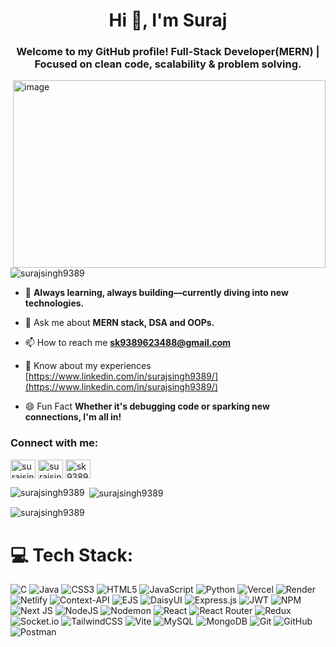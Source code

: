 <h1 align="center">Hi 👋, I'm Suraj</h1>
<h3 align="center">Welcome to my GitHub profile! Full-Stack Developer(MERN) | Focused on clean code, scalability & problem solving.</h3>
<img align="right" width="500" height="300" alt="image" src="https://brandonchan.ca/images/posts/nightcoding/nightcodingcolor.gif" />
<p align="left"> <img src="https://komarev.com/ghpvc/?username=surajsingh9389&label=Profile%20views&color=0e75b6&style=flat" alt="surajsingh9389" /> </p>

- 🌱 **Always learning, always building—currently diving into new technologies.**

- 💬 Ask me about **MERN stack, DSA and OOPs.**

- 📫 How to reach me **sk9389623488@gmail.com**

- 📄 Know about my experiences [https://www.linkedin.com/in/surajsingh9389/](https://www.linkedin.com/in/surajsingh9389/)

- 😄 Fun Fact **Whether it's debugging code or sparking new connections, I'm all in!**

<h3 align="left">Connect with me:</h3>
<p align="left">
<a href="https://linkedin.com/in/surajsingh9389" target="blank"><img align="center" src="https://raw.githubusercontent.com/rahuldkjain/github-profile-readme-generator/master/src/images/icons/Social/linked-in-alt.svg" alt="surajsingh9389" height="30" width="40" /></a>
<a href="https://www.leetcode.com/surajsingh3344" target="blank"><img align="center" src="https://raw.githubusercontent.com/rahuldkjain/github-profile-readme-generator/master/src/images/icons/Social/leet-code.svg" alt="surajsingh3344" height="30" width="40" /></a>
<a href="https://auth.geeksforgeeks.org/user/sk93896ue7y" target="blank"><img align="center" src="https://raw.githubusercontent.com/rahuldkjain/github-profile-readme-generator/master/src/images/icons/Social/geeks-for-geeks.svg" alt="sk93896ue7y" height="30" width="40" /></a>
</p>

<p><img align="left" src="https://github-readme-stats.vercel.app/api/top-langs?username=surajsingh9389&show_icons=true&locale=en&layout=compact" alt="surajsingh9389" /></p>

<p>&nbsp;<img align="center" src="https://github-readme-stats.vercel.app/api?username=surajsingh9389&show_icons=true&locale=en" alt="surajsingh9389" /></p>

<p><img align="center" src="https://github-readme-streak-stats.herokuapp.com/?user=surajsingh9389&" alt="surajsingh9389" /></p>

# 💻 Tech Stack:
![C](https://img.shields.io/badge/c-%2300599C.svg?style=for-the-badge&logo=c&logoColor=white) ![Java](https://img.shields.io/badge/java-%23ED8B00.svg?style=for-the-badge&logo=openjdk&logoColor=white) ![CSS3](https://img.shields.io/badge/css3-%231572B6.svg?style=for-the-badge&logo=css3&logoColor=white) ![HTML5](https://img.shields.io/badge/html5-%23E34F26.svg?style=for-the-badge&logo=html5&logoColor=white) ![JavaScript](https://img.shields.io/badge/javascript-%23323330.svg?style=for-the-badge&logo=javascript&logoColor=%23F7DF1E) ![Python](https://img.shields.io/badge/python-3670A0?style=for-the-badge&logo=python&logoColor=ffdd54) ![Vercel](https://img.shields.io/badge/vercel-%23000000.svg?style=for-the-badge&logo=vercel&logoColor=white) ![Render](https://img.shields.io/badge/Render-%46E3B7.svg?style=for-the-badge&logo=render&logoColor=white) ![Netlify](https://img.shields.io/badge/netlify-%23000000.svg?style=for-the-badge&logo=netlify&logoColor=#00C7B7) ![Context-API](https://img.shields.io/badge/Context--Api-000000?style=for-the-badge&logo=react) ![EJS](https://img.shields.io/badge/ejs-%23B4CA65.svg?style=for-the-badge&logo=ejs&logoColor=black) ![DaisyUI](https://img.shields.io/badge/daisyui-5A0EF8?style=for-the-badge&logo=daisyui&logoColor=white) ![Express.js](https://img.shields.io/badge/express.js-%23404d59.svg?style=for-the-badge&logo=express&logoColor=%2361DAFB) ![JWT](https://img.shields.io/badge/JWT-black?style=for-the-badge&logo=JSON%20web%20tokens) ![NPM](https://img.shields.io/badge/NPM-%23CB3837.svg?style=for-the-badge&logo=npm&logoColor=white) ![Next JS](https://img.shields.io/badge/Next-black?style=for-the-badge&logo=next.js&logoColor=white) ![NodeJS](https://img.shields.io/badge/node.js-6DA55F?style=for-the-badge&logo=node.js&logoColor=white) ![Nodemon](https://img.shields.io/badge/NODEMON-%23323330.svg?style=for-the-badge&logo=nodemon&logoColor=%BBDEAD) ![React](https://img.shields.io/badge/react-%2320232a.svg?style=for-the-badge&logo=react&logoColor=%2361DAFB) ![React Router](https://img.shields.io/badge/React_Router-CA4245?style=for-the-badge&logo=react-router&logoColor=white) ![Redux](https://img.shields.io/badge/redux-%23593d88.svg?style=for-the-badge&logo=redux&logoColor=white) ![Socket.io](https://img.shields.io/badge/Socket.io-black?style=for-the-badge&logo=socket.io&badgeColor=010101) ![TailwindCSS](https://img.shields.io/badge/tailwindcss-%2338B2AC.svg?style=for-the-badge&logo=tailwind-css&logoColor=white) ![Vite](https://img.shields.io/badge/vite-%23646CFF.svg?style=for-the-badge&logo=vite&logoColor=white) ![MySQL](https://img.shields.io/badge/mysql-4479A1.svg?style=for-the-badge&logo=mysql&logoColor=white) ![MongoDB](https://img.shields.io/badge/MongoDB-%234ea94b.svg?style=for-the-badge&logo=mongodb&logoColor=white) ![Git](https://img.shields.io/badge/git-%23F05033.svg?style=for-the-badge&logo=git&logoColor=white) ![GitHub](https://img.shields.io/badge/github-%23121011.svg?style=for-the-badge&logo=github&logoColor=white) ![Postman](https://img.shields.io/badge/Postman-FF6C37?style=for-the-badge&logo=postman&logoColor=white)
